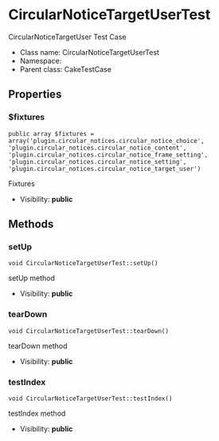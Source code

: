 CircularNoticeTargetUserTest
===============

CircularNoticeTargetUser Test Case




* Class name: CircularNoticeTargetUserTest
* Namespace: 
* Parent class: CakeTestCase





Properties
----------


### $fixtures

    public array $fixtures = array('plugin.circular_notices.circular_notice_choice', 'plugin.circular_notices.circular_notice_content', 'plugin.circular_notices.circular_notice_frame_setting', 'plugin.circular_notices.circular_notice_setting', 'plugin.circular_notices.circular_notice_target_user')

Fixtures



* Visibility: **public**


Methods
-------


### setUp

    void CircularNoticeTargetUserTest::setUp()

setUp method



* Visibility: **public**




### tearDown

    void CircularNoticeTargetUserTest::tearDown()

tearDown method



* Visibility: **public**




### testIndex

    void CircularNoticeTargetUserTest::testIndex()

testIndex method



* Visibility: **public**



